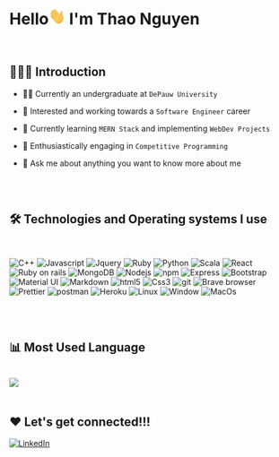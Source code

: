 <h1>Hello<img src="https://raw.githubusercontent.com/ABSphreak/ABSphreak/master/gifs/Hi.gif" width="30px" height="30px"> I'm Thao Nguyen</h1>

<!--
**soumyajit4419/soumyajit4419** is a ✨ _special_ ✨ repository because its `README.md` (this file) appears on your GitHub profile.
Here are some ideas to get you started: -->


 <br/>

## 👨🏻‍💻 Introduction

- 🙋‍♂️ Currently an undergraduate at `DePauw University`

- 🔭 Interested and working towards a `Software Engineer` career

- 🌱 Currently learning `MERN Stack` and implementing `WebDev Projects`

- 🤔 Enthusiastically engaging in `Competitive Programming`

- 💬 Ask me about anything you want to know more about me

<br/>
<br/>

## 🛠️ Technologies and Operating systems I use
<br/>
<p>
    <img alt="C++" src="https://img.shields.io/badge/C%2B%2B-00599C?style=for-the-badge&logo=c%2B%2B&logoColor=white" height="25px"/>
    <img alt="Javascript" src="https://img.shields.io/badge/JavaScript-323330?style=for-the-badge&logo=javascript&logoColor=F7DF1E"  height="25px"/>
    <img alt="Jquery" src="https://img.shields.io/badge/jquery-%230769AD.svg?style=for-the-badge&logo=jquery&logoColor=white" height="25px"/>
    <img alt="Ruby" src="https://img.shields.io/badge/Ruby-CC342D?style=for-the-badge&logo=ruby&logoColor=white" height="25px"/>
    <img alt="Python" src="https://img.shields.io/badge/Python-14354C?style=for-the-badge&logo=python&logoColor=white" height="25px"/>
    <img alt="Scala" src="https://img.shields.io/badge/Scala-DC322F?style=for-the-badge&logo=scala&logoColor=white" height="25px"/>
    <img alt="React" src="https://img.shields.io/badge/React-20232A?style=for-the-badge&logo=react&logoColor=61DAFB" height="25px"/>
    <img alt="Ruby on rails" src="https://img.shields.io/badge/Ruby_on_Rails-CC0000?style=for-the-badge&logo=ruby-on-rails&logoColor=white" height="25px"/>
    <img alt="MongoDB" src="https://img.shields.io/badge/-MongoDB-13aa52?style=flat-square&logo=mongodb&logoColor=white"  height="25px"/>
    <img alt="Nodejs" src="https://img.shields.io/badge/-Nodejs-43853d?style=flat-square&logo=Node.js&logoColor=white"  height="25px"/>
    <img alt="npm" src="https://img.shields.io/badge/NPM-%23000000.svg?style=for-the-badge&logo=npm&logoColor=white" height="25px"/>
    <img alt="Express" src="https://img.shields.io/badge/express.js-%23404d59.svg?style=for-the-badge&logo=express&logoColor=%2361DAFB" height="25px"/>
    <img alt="Bootstrap" src="https://img.shields.io/badge/Bootstrap-563D7C?style=for-the-badge&logo=bootstrap&logoColor=white" height="25px"/>
    <img alt="Material UI" src="https://img.shields.io/badge/Material--UI-0081CB?style=for-the-badge&logo=material-ui&logoColor=white" height="25px"/>
    <img alt="Markdown" src="https://img.shields.io/badge/Markdown-000000?style=for-the-badge&logo=markdown&logoColor=white"  height="25px"/>
    <img alt="html5" src="https://img.shields.io/badge/HTML5-E34F26?style=for-the-badge&logo=html5&logoColor=white" height="25px"/>
    <img alt="Css3" src="https://img.shields.io/badge/CSS3-1572B6?style=for-the-badge&logo=css3&logoColor=white" height="25px"/>
    <img alt="git" src="https://img.shields.io/badge/-Git-F05032?style=flat-square&logo=git&logoColor=white" height="25px"/>
    <img alt="Brave browser" src="https://img.shields.io/badge/-Brave_Browser-FB542B?style=flat-square&logo=brave&logoColor=white" height="25px"/>
    <img alt="Prettier" src="https://img.shields.io/badge/-Prettier-F7B93E?style=flat-square&logo=prettier&logoColor=white" height="25px"/>
    <img alt="postman" src="https://img.shields.io/badge/-Postman-00C7B7?style=flat-square&logo=postman&logoColor=white" height="25px"/>
    <img alt="Heroku" src="https://img.shields.io/badge/-Heroku-430098?style=flat-square&logo=heroku&logoColor=white" height="25px"/>
    <img alt="Linux" src="https://img.shields.io/badge/Linux-FCC624?style=for-the-badge&logo=linux&logoColor=black" height="25px"/>
    <img alt="Window" src="https://img.shields.io/badge/Windows-0078D6?style=for-the-badge&logo=windows&logoColor=white" height="25px"/>
    <img alt="MacOs" src="https://img.shields.io/badge/mac%20os-000000?style=for-the-badge&logo=apple&logoColor=white" height="25px"/>
</p>
<br/>
<br/>

## 📊 Most Used Language
<br/>
<img width='400' src="https://github-readme-stats.vercel.app/api/top-langs/?username=ntphuongthao">
<br/>
<br/>

## ❤️ Let's get connected!!!

<p>
    <a href="https://www.linkedin.com/in/nguyentpthao/" target="_blank">
        <img alt="LinkedIn" src="https://img.shields.io/badge/linkedin-%230077B5.svg?&style=for-the-badge&logo=linkedin&logoColor=white"  height="30px"/>
    </a>
</p>


